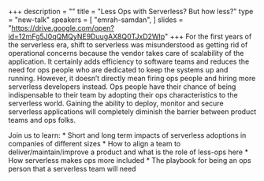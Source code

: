 +++
description = ""
title = "Less Ops with Serverless? But how less?"
type = "new-talk"
speakers = [
        "emrah-samdan",
]
slides = "https://drive.google.com/open?id=12mFg5J0qQMQyNE9DuugAX8Q0TJxD2WIp"
+++
For the first years of the serverless era, shift to serverless was misunderstood as getting rid of operational concerns because the vendor takes care of scalability of the application. It certainly adds efficiency to software teams and reduces the need for ops people who are dedicated to keep the systems up and running. However, it doesn’t directly mean firing ops people and hiring more serverless developers instead. Ops people have their chance of being indispensable to their team by adopting their ops characteristics to the serverless world. Gaining the ability to deploy, monitor and secure serverless applications will completely diminish the barrier between product teams and ops folks.

Join us to learn: * Short and long term impacts of serverless adoptions in companies of different sizes * How to align a team to deliver/maintain/improve a product and what is the role of less-ops here * How serverless makes ops more included * The playbook for being an ops person that a serverless team will need